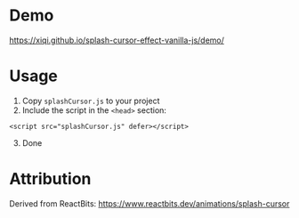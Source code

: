 # Demo

https://xiqi.github.io/splash-cursor-effect-vanilla-js/demo/

# Usage

1. Copy `splashCursor.js` to your project
2. Include the script in the `<head>` section:
```
<script src="splashCursor.js" defer></script>
```
3. Done

# Attribution

Derived from ReactBits: https://www.reactbits.dev/animations/splash-cursor
